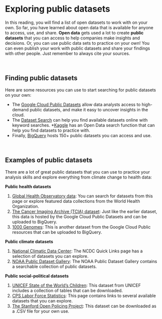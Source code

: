 # Exploring public datasets

In this reading, you will find a list of open datasets to work with on your own. So far, you have learned about open data that is available for anyone to access, use, and share. **Open data** gets used a lot to create **public datasets** that you can access to help companies make insights and decisions. Or, you can use public data sets to practice on your own! You can even publish your work with public datasets and share your findings with other people. Just remember to always cite your sources. 

&nbsp;

## Finding public datasets 

Here are some resources you can use to start searching for public datasets on your own:

* The [Google Cloud Public Datasets](https://cloud.google.com/public-datasets) allow data analysts access to high-demand public datasets, and make it easy to uncover insights in the cloud. 
* The [Dataset Search](https://datasetsearch.research.google.com/) can help you find available datasets online with keyword searches. 
*[Kaggle](https://www.kaggle.com/datasets?utm_medium=paid&utm_source=google.com+search&utm_campaign=datasets&gclid=CjwKCAiAt9z-BRBCEiwA_bWv-L6PpACh6RzmrJjQjmNGCCE7kky1FCtc6Jf1qld-4NwDMYL0WsUyxBoCdwAQAvD_BwE) has an Open Data search function that can help you find datasets to practice with.
* Finally, [BigQuery](https://cloud.google.com/bigquery/public-data) hosts 150+ public datasets you can access and use. 

&nbsp;

## Examples of public datasets

There are a lot of great public datasets that you can use to practice your analysis skills and explore everything from climate change to health data:

**Public health datasets**

1. [Global Health Observatory data](https://www.who.int/data/collections): You can search for datasets from this page or explore featured data collections from the World Health Organization.  
2. [The Cancer Imaging Archive (TCIA) dataset](https://cloud.google.com/healthcare/docs/resources/public-datasets/tcia): Just like the earlier dataset, this data is hosted by the Google Cloud Public Datasets and can be uploaded to BigQuery.
3. [1000 Genomes](https://cloud.google.com/life-sciences/docs/resources/public-datasets/1000-genomes): This is another dataset from the Google Cloud Public resources that can be uploaded to BigQuery. 

**Public climate datasets**

1. [National Climatic Data Center](https://www.ncdc.noaa.gov/data-access/quick-links): The NCDC Quick Links page has a selection of datasets you can explore. 
2. [NOAA Public Dataset Gallery](https://www.climate.gov/maps-data/datasets): The NOAA Public Dataset Gallery contains a searchable collection of public datasets.


**Public social-political datasets**

1. [UNICEF State of the World’s Children](https://data.unicef.org/resources/dataset/sowc-2019-statistical-tables/): This dataset from UNICEF includes a collection of tables that can be downloaded.
2. [CPS Labor Force Statistics](https://www.bls.gov/cps/tables.htm): This page contains links to several available datasets that you can explore.
3. [The Stanford Open Policing Project](https://openpolicing.stanford.edu/): This dataset can be downloaded as a .CSV file for your own use.
